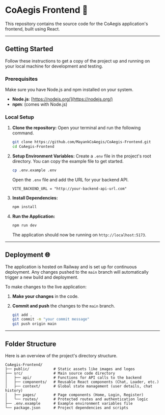 
# CoAegis Frontend 🚀

This repository contains the source code for the CoAegis application's frontend, built using React.

-----

## Getting Started

Follow these instructions to get a copy of the project up and running on your local machine for development and testing.

### **Prerequisites**

Make sure you have Node.js and npm installed on your system.

  * **Node.js**: [https://nodejs.org/](https://nodejs.org/)
  * **npm**: (comes with Node.js)

### **Local Setup**

1.  **Clone the repository:**
    Open your terminal and run the following command.

    ```bash
    git clone https://github.com/MayankCoAegis/CoAegis-Frontend.git
    cd CoAegis-Frontend
    ```

2.  **Setup Environment Variables:**
    Create a `.env` file in the project's root directory. You can copy the example file to get started.

    ```bash
    cp .env.example .env
    ```

    Open the `.env` file and add the URL for your backend API.

    ```
    VITE_BACKEND_URL = "http://your-backend-api-url.com"
    ```

3.  **Install Dependencies:**

    ```bash
    npm install
    ```

4.  **Run the Application:**

    ```bash
    npm run dev
    ```

    The application should now be running on `http://localhost:5173`.

-----

## Deployment 🌐

The application is hosted on Railway and is set up for continuous deployment. Any changes pushed to the `main` branch will automatically trigger a new build and deployment.

To make changes to the live application:

1.  **Make your changes** in the code.

2.  **Commit and push** the changes to the `main` branch.

    ```bash
    git add .
    git commit -m "your commit message"
    git push origin main
    ```

-----

## Folder Structure

Here is an overview of the project's directory structure.

```
CoAegis-Frontend/
├── public/           # Static assets like images and logos
├── src/              # Main source code directory
│   ├── api/          # Functions for API calls to the backend
│   ├── components/   # Reusable React components (Chat, Loader, etc.)
│   ├── context/      # Global state management (user details, chat history)
│   ├── pages/        # Page components (Home, Login, Register)
│   └── routes/       # Protected routes and authentication logic
├── .env.example      # Example environment variables file
└── package.json      # Project dependencies and scripts
```
